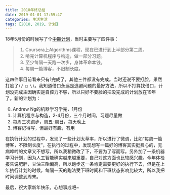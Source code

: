 ```yaml
---
title: 2018年终总结
date: 2019-01-01 17:59:47
categories: 生活生活
tags: [2018, 2019, 计划]
---
```

18年5月份的时候写了个[中期计划](https://naosense.github.io/2018/05/25/2018%E4%B8%AD%E6%9C%9F%E8%AE%A1%E5%88%92/)，当时主要写了四件事：

> 1. Coursera上Algorithms课程，现在已进行到上半部分第二周。
> 2. 啃完计算机程序与构造，做一部分习题。
> 3. 至少每隔一天跑一次步，身体革命本钱。
> 4. 每周一篇博客，不限制长度。

<!--more-->

这四件事目前看来只有1完成了，其他三件都没有完成。当时还说不要打脸，果然打脸了`(/ □ \)`。我知道借口永远是逃避问题的最好方法，所以不打算找借口，计划没完成主因确实是自控力不够，所以只好不要脸的把没完成的计划放在19年了。新的计划为：

0. Andrew Ng的机器学习学完，1月份
1. 计算机程序与构造，2-4月份，三个月时间，习题尽量做
2. 每周三次跑步，周五-周日，每天晚上
3. 博客记得写，但最好有趣，有用

在执行计划的过程中，发现了一些计划太草率，所以进行了微调，比如“每周一篇博客，不限制长度”，在执行的过程中，发现想写一篇好的博客其实挺费心的，无病呻吟的文章又不想写，所以我稍微改了下，不要为了写而写。另外加了一条机器学习计划，因为人工智能确实越来越重要，自己对这方面也比较感兴趣。今年体检报告说肥胖，甘油三酯偏高，所以跑步这一条肯定需要更好的执行下去，但是在上年执行计划的时候，每隔一天的跑法受下班时间和下班状态影响比较大，所以我把时间调整到周末。

最后，祝大家新年快乐，心想事成吧~
